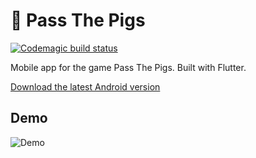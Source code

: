 # 🐷 Pass The Pigs

[![Codemagic build status](https://api.codemagic.io/apps/62d46b2bb2128b2809d61031/62d46b2bb2128b2809d61030/status_badge.svg)](https://codemagic.io/app/62d46b2bb2128b2809d61031/62d46b2bb2128b2809d61030/latest_build)

Mobile app for the game Pass The Pigs. Built with Flutter.

[Download the latest Android version](https://codemagic.io/app/62d46b2bb2128b2809d61031/62d46b2bb2128b2809d61030/latest_build/artifacts)

## Demo

![Demo](/docs//demo.gif)

